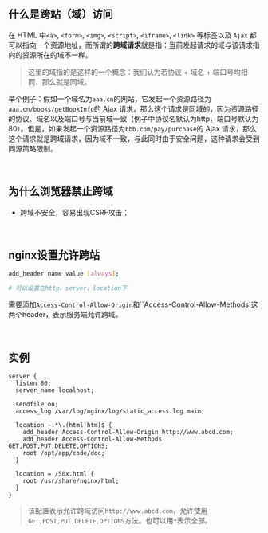  

## 什么是跨站（域）访问

在 HTML 中`<a>`, `<form>`, `<img>`, `<script>`, `<iframe>`, `<link>` 等标签以及 `Ajax` 都可以指向一个资源地址，而所谓的**跨域请求**就是指：当前发起请求的域与该请求指向的资源所在的域不一样。

> 这里的域指的是这样的一个概念：我们认为若协议 + 域名 + 端口号均相同，那么就是同域。

 

举个例子：假如一个域名为`aaa.cn`的网站，它发起一个资源路径为`aaa.cn/books/getBookInfo`的 Ajax 请求，那么这个请求是同域的，因为资源路径的协议、域名以及端口号与当前域一致（例子中协议名默认为http，端口号默认为80）。但是，如果发起一个资源路径为`bbb.com/pay/purchase`的 Ajax 请求，那么这个请求就是跨域请求，因为域不一致，与此同时由于安全问题，这种请求会受到同源策略限制。



<br>



## 为什么浏览器禁止跨域

- 跨域不安全，容易出现CSRF攻击；



<br>



## nginx设置允许跨站

```bash
add_header name value [always];

# 可以设置在http、server、location下
```



需要添加`Access-Control-Allow-Origin`和``Access-Control-Allow-Methods`这两个header，表示服务端允许跨域。



<br>



## 实例

```nginx
server {
  listen 80;
  server_name localhost;
  
  sendfile on;
  access_log /var/log/nginx/log/static_access.log main;
  
  location ~.*\.(html|htm)$ {
    add_header Access-Control-Allow-Origin http://www.abcd.com;
    add_header Access-Control-Allow-Methods GET,POST,PUT,DELETE,OPTIONS;
    root /opt/app/code/doc;
  }
  
  location = /50x.html {
    root /usr/share/nginx/html;
  }
}
```



> 该配置表示允许跨域访问`http://www.abcd.com`，允许使用`GET,POST,PUT,DELETE,OPTIONS`方法。也可以用`*`表示全部。
